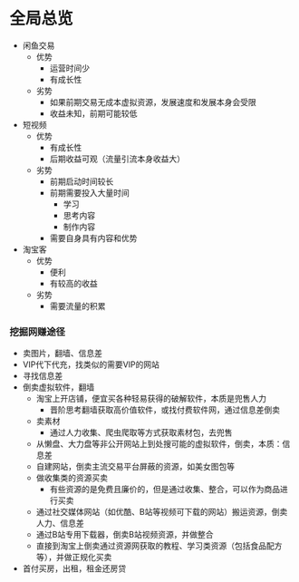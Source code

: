 # 全局总览
- 闲鱼交易
  - 优势
    - 运营时间少
    - 有成长性
  - 劣势
    - 如果前期交易无成本虚拟资源，发展速度和发展本身会受限
    - 收益未知，前期可能较低  
- 短视频
  - 优势
    - 有成长性 
    - 后期收益可观（流量引流本身收益大）
  - 劣势
    - 前期启动时间较长
    - 前期需要投入大量时间
      - 学习
      - 思考内容
      - 制作内容
    - 需要自身具有内容和优势
- 淘宝客
  - 优势
    - 便利
    - 有较高的收益
  - 劣势
    - 需要流量的积累

### 挖掘网赚途径
- 卖图片，翻墙、信息差
- VIP代下代充，找类似的需要VIP的网站
- 寻找信息差
- 倒卖虚拟软件，翻墙
  - 淘宝上开店铺，便宜买各种轻易获得的破解软件，本质是兜售人力
    - 晋阶思考翻墙获取高价值软件，或找付费软件网，通过信息差倒卖
  - 卖素材
    - 通过人力收集、爬虫爬取等方式获取素材包，去兜售
  - 从懒盘、大力盘等非公开网站上到处搜可能的虚拟软件，倒卖，本质：信息差
  - 自建网站，倒卖主流交易平台屏蔽的资源，如美女图包等
  - 做收集类的资源买卖
    - 有些资源的是免费且廉价的，但是通过收集、整合，可以作为商品进行买卖
  - 通过社交媒体网站（如优酷、B站等视频可下载的网站）搬运资源，倒卖人力、信息差 
  - 通过B站专用下载器，倒卖B站视频资源，并做整合
  - 直接到淘宝上倒卖通过资源网获取的教程、学习类资源（包括食品配方等），并做正规化买卖
- 首付买房，出租，租金还房贷





